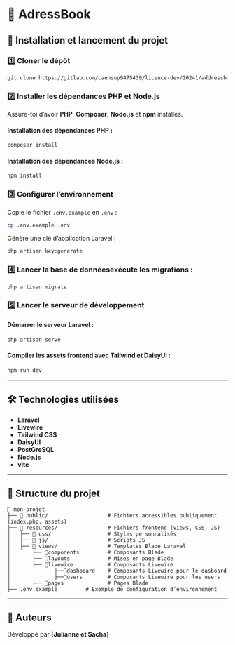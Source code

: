 # 📘 AdressBook

## 🚀 Installation et lancement du projet

### 1️⃣ Cloner le dépôt
```sh
git clone https://gitlab.com/caensup9475439/licence-dev/20241/addressbook/sj_adress_book.git
```

### 2️⃣ Installer les dépendances PHP et Node.js
Assure-toi d’avoir **PHP**, **Composer**, **Node.js** et **npm** installés.

#### Installation des dépendances PHP :
```sh
composer install
```

#### Installation des dépendances Node.js :
```sh
npm install
```

### 3️⃣ Configurer l’environnement
Copie le fichier `.env.example` en `.env` :
```sh
cp .env.example .env
```
Génère une clé d’application Laravel :
```sh
php artisan key:generate
```

### 4️⃣ Lancer la base de donnéesexécute les migrations :
```sh
php artisan migrate
```

### 5️⃣ Lancer le serveur de développement

#### Démarrer le serveur Laravel :
```sh
php artisan serve
```

#### Compiler les assets frontend avec Tailwind et DaisyUI :
```sh
npm run dev
```

---

## 🛠️ Technologies utilisées

- **Laravel** 
- **Livewire**
- **Tailwind CSS** 
- **DaisyUI** 
- **PostGreSQL**
- **Node.js** 
- **vite**

---

## 📁 Structure du projet

```
📂 mon-projet
├── 📁 public/                   # Fichiers accessibles publiquement (index.php, assets)
├── 📁 resources/                # Fichiers frontend (views, CSS, JS)
│   ├── 📁 css/                  # Styles personnalisés
│   ├── 📁 js/                   # Scripts JS
│   ├── 📁 views/                # Templates Blade Laravel
│       ├── 📁components         # Composants Blade
│       ├── 📁layouts            # Mises en page Blade
│       ├── 📁livewire           # Composants Livewire
│              ├──📁dashboard    # Composants Livewire pour le dasboard
│              ├──📁users        # Composants Livewire pour les users
│       ├── 📁pages              # Pages Blade
├── .env.example         # Exemple de configuration d’environnement
```
---

## 📌 Auteurs

Développé par **[Julianne et Sacha]**
